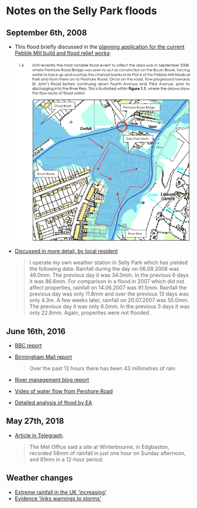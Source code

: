 # Notes on the Selly Park floods

## September 6th, 2008

*   This flood briefly discussed in the [planning application for the current
    Pebble Mill build and flood relief
    works](http://eplanning.idox.birmingham.gov.uk/publisher/docs/4EE519570565026FC59CAF918FC33AF4/Document-4EE519570565026FC59CAF918FC33AF4.pdf):

    ![Mechanism diagram](plan_app_summary.png)

*   [Discussed in more detail, by local
    resident](http://www.sellyparksouth.org.uk/files/SPS%20FLOOD%20REPORT%201.pdf)

    > I operate my own weather station in Selly Park which has yielded the
    > following data: Rainfall during the day on 06.09.2008 was 46.0mm. The
    > previous day it was 34.0mm. In the previous 6 days it was 86.6mm. For
    > comparison in a flood in 2007 which did not affect properties, rainfall
    > on 14.06.2007 was 91.5mm. Rainfall the previous day was only 11.8mm and
    > over the previous 13 days was only 4.3m. A few weeks later, rainfall on
    > 20.07.2007 was 55.0mm. The previous day it was only 6.0mm. In the
    > previous 5 days it was only 22.8mm. Again, properties were not flooded.

## June 16th, 2016

*   [BBC report](http://www.bbc.co.uk/news/uk-england-birmingham-36556884)
*   [Birmingham Mail
    report](https://www.birminghammail.co.uk/news/midlands-news/replay-birmingham-floods-storms-bring-11485242)

    > Over the past 12 hours there has been 43 millimetres of rain

*   [River management blog
    report](https://therivermanagementblog.wordpress.com/2016/08/16/looking-into-selly-park-flooding)
*   [Video of water flow from Pershore
    Road](https://www.reacatchmentpartnership.co.uk/extended-information/selly-park-north)
*   [Detailed analysis of flood by
    EA](http://www.sprca.net/wp-content/uploads/2017/01/SPRCA-General-Info-on-Scheme-and-Update-1.pdf)

## May 27th, 2018

*   [Article in
    Telegraph](https://www.telegraph.co.uk/news/2018/05/27/flash-floods-close-roads-birmingham).

    > The Met Office said a site at Winterbourne, in Edgbaston, recorded 58mm
    > of rainfall in just one hour on Sunday afternoon, and 81mm in a 12-hour
    > period.

## Weather changes

* [Extreme rainfall in the UK 'increasing'](http://www.bbc.co.uk/news/uk-20896049)
* [Evidence 'links warnings to storms'](http://www.bbc.co.uk/news/uk-politics-26084625)
